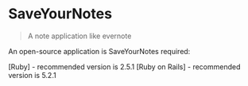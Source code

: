 # SaveYourNotes 

> A note application like evernote

An open-source application is SaveYourNotes required:

[Ruby] - recommended version is 2.5.1
[Ruby on Rails] - recommended version is 5.2.1